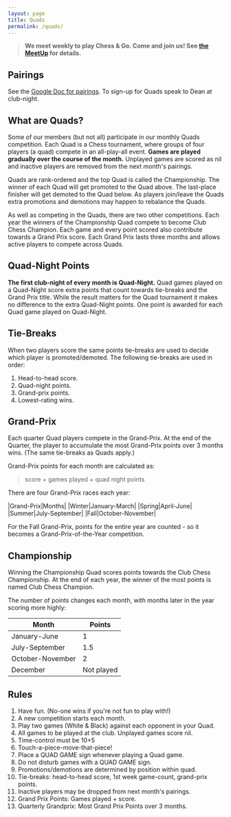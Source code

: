 ```yaml
---
layout: page
title: Quads
permalink: /quads/
---
```


> **We meet weekly to play Chess &amp; Go. Come and join us! See [the MeetUp][meetup] for details.**

## Pairings
See the [Google Doc for pairings][googledoc]. To sign-up for Quads speak to Dean at club-night.

## What are Quads?
Some of our members (but not all) participate in our monthly Quads competition.
Each Quad is a Chess tournament, where groups of four players (a quad) compete in an
all-play-all event. **Games are played gradually over the course of the month.**
Unplayed games are scored as nil and inactive players are removed from the next
month's pairings.

Quads are rank-ordered and the top Quad is called the Championship. The winner
of each Quad will get promoted to the Quad above. The last-place finisher will
get demoted to the Quad below. As players join/leave the Quads extra promotions
and demotions may happen to rebalance the Quads.

As well as competing in the Quads, there are two other competitions. Each year
the winners of the Championship Quad compete to become Club Chess Champion.
Each game and every point scored also contribute towards a Grand Prix score.
Each Grand Prix lasts three months and allows active players to compete across
Quads.

## Quad-Night Points
**The first club-night of every month is Quad-Night.** Quad games played on a
Quad-Night score extra points that count towards tie-breaks and the Grand Prix
title. While the result matters for the Quad tournament it makes no difference
to the extra Quad-Night points. One point is awarded for each Quad game played
on Quad-Night.


## Tie-Breaks
When two players score the same points tie-breaks are used to decide which
player is promoted/demoted. The following tie-breaks are used in order:

1.  Head-to-head score.
2.  Quad-night points.
3.  Grand-prix points.
4.  Lowest-rating wins.

## Grand-Prix
Each quarter Quad players compete in the Grand-Prix. At the end of the Quarter,
the player to accumulate the most Grand-Prix points over 3 months wins. (The
same tie-breaks as Quads apply.)

Grand-Prix points for each month are calculated as:

>   score + games played + quad night points

There are four Grand-Prix races each year:

|Grand-Prix|Months|
|Winter|January-March|
|Spring|April-June|
|Summer|July-September|
|Fall|October-November|

For the Fall Grand-Prix, points for the entire year are counted - so it becomes
a Grand-Prix-of-the-Year competition.

## Championship
Winning the Championship Quad scores points towards the Club Chess
Championship. At the end of each year, the winner of the most points is named
Club Chess Champion.

The number of points changes each month, with months later in the year scoring
more highly:

|Month|Points|
|---|---|
|January-June|1|
|July-September|1.5|
|October-November|2|
|December|Not played|

## Rules
1.  Have fun. (No-one wins if you're not fun to play with!)
0.  A new competition starts each month.
0.  Play two games (White & Black) against each opponent in your Quad.
0.  All games to be played at the club. Unplayed games score nil.
0.  Time-control must be 10+5
0.  Touch-a-piece-move-that-piece!
0.  Place a QUAD GAME sign whenever playing a Quad game.
0.  Do not disturb games with a QUAD GAME sign.
0.  Promotions/demotions are determined by position within quad.
0.  Tie-breaks: head-to-head score, 1st week game-count, grand-prix points.
0.  Inactive players may be dropped from next month's pairings.
0.  Grand Prix Points: Games played + score.
0.  Quarterly Grandprix: Most Grand Prix Points over 3 months.

[googledoc]: https://docs.google.com/spreadsheets/d/1ln8BVsmU0cEnVUBYC_Ka3j28RgHz0eFVmcDg4pUH3qE/edit?usp=sharing
[meetup]: https://www.meetup.com/bend-chess-go-club/

